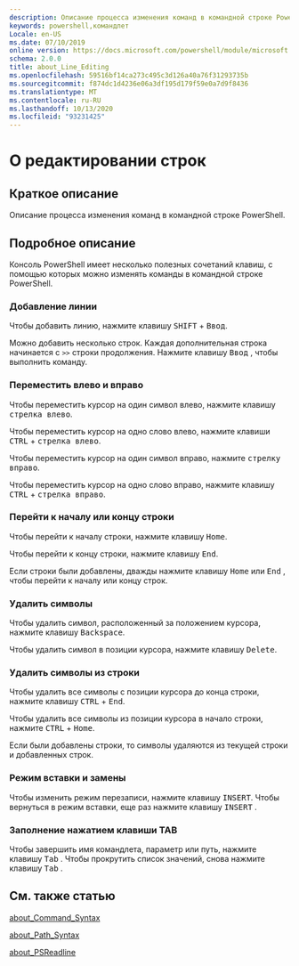 ```yaml
---
description: Описание процесса изменения команд в командной строке PowerShell.
keywords: powershell,командлет
Locale: en-US
ms.date: 07/10/2019
online version: https://docs.microsoft.com/powershell/module/microsoft.powershell.core/about/about_line_editing?view=powershell-6&WT.mc_id=ps-gethelp
schema: 2.0.0
title: about_Line_Editing
ms.openlocfilehash: 59516bf14ca273c495c3d126a40a76f31293735b
ms.sourcegitcommit: f874dc1d4236e06a3df195d179f59e0a7d9f8436
ms.translationtype: MT
ms.contentlocale: ru-RU
ms.lasthandoff: 10/13/2020
ms.locfileid: "93231425"
---
```

# <a name="about-line-editing"></a>О редактировании строк

## <a name="short-description"></a>Краткое описание

Описание процесса изменения команд в командной строке PowerShell.

## <a name="long-description"></a>Подробное описание

Консоль PowerShell имеет несколько полезных сочетаний клавиш, с помощью которых можно изменять команды в командной строке PowerShell.

### <a name="add-a-line"></a>Добавление линии

Чтобы добавить линию, нажмите клавишу <kbd>SHIFT</kbd> + <kbd>Ввод</kbd>.

Можно добавить несколько строк. Каждая дополнительная строка начинается с `>>` строки продолжения. Нажмите клавишу <kbd>Ввод</kbd> , чтобы выполнить команду.

### <a name="move-left-and-right"></a>Переместить влево и вправо

Чтобы переместить курсор на один символ влево, нажмите клавишу <kbd>стрелка влево</kbd>.

Чтобы переместить курсор на одно слово влево, нажмите клавиши <kbd>CTRL</kbd> + <kbd>стрелка влево</kbd>.

Чтобы переместить курсор на один символ вправо, нажмите <kbd>стрелку вправо</kbd>.

Чтобы переместить курсор на одно слово вправо, нажмите клавишу <kbd>CTRL</kbd> + <kbd>стрелка вправо</kbd>.

### <a name="move-to-a-lines-beginning-or-end"></a>Перейти к началу или концу строки

Чтобы перейти к началу строки, нажмите клавишу <kbd>Home</kbd>.

Чтобы перейти к концу строки, нажмите клавишу <kbd>End</kbd>.

Если строки были добавлены, дважды нажмите клавишу <kbd>Home</kbd> или <kbd>End</kbd> , чтобы перейти к началу или концу строк.

### <a name="delete-characters"></a>Удалить символы

Чтобы удалить символ, расположенный за положением курсора, нажмите клавишу <kbd>Backspace</kbd>.

Чтобы удалить символ в позиции курсора, нажмите клавишу <kbd>Delete</kbd>.

### <a name="delete-characters-from-a-line"></a>Удалить символы из строки

Чтобы удалить все символы с позиции курсора до конца строки, нажмите клавишу <kbd>CTRL</kbd> + <kbd>End</kbd>.

Чтобы удалить все символы из позиции курсора в начало строки, нажмите <kbd>CTRL</kbd> + <kbd>Home</kbd>.

Если были добавлены строки, то символы удаляются из текущей строки и добавленных строк.

### <a name="insert-and-overstrike-mode"></a>Режим вставки и замены

Чтобы изменить режим перезаписи, нажмите клавишу <kbd>INSERT</kbd>. Чтобы вернуться в режим вставки, еще раз нажмите клавишу <kbd>INSERT</kbd> .

### <a name="tab-completion"></a>Заполнение нажатием клавиши TAB

Чтобы завершить имя командлета, параметр или путь, нажмите клавишу <kbd>Tab</kbd> . Чтобы прокрутить список значений, снова нажмите клавишу <kbd>Tab</kbd> .

## <a name="see-also"></a>См. также статью

[about_Command_Syntax](about_Command_Syntax.md)

[about_Path_Syntax](about_Path_Syntax.md)

[about_PSReadline](../../PSReadline/About/about_PSReadline.md)

